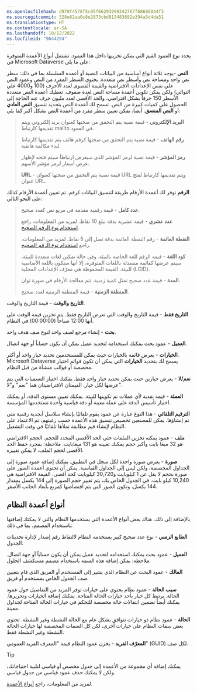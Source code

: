 ```yaml
---
ms.openlocfilehash: d970f4578f5c05f66293999342767f68686044f3
ms.sourcegitcommit: 328e62aa0c8e2873cbd813483692e394a5d4da51
ms.translationtype: HT
ms.contentlocale: ar-SA
ms.lasthandoff: 10/12/2022
ms.locfileid: "9644294"
---
```

يحدد نوع العمود القيم التي يمكن تخزينها داخل هذا العمود. تشتمل أنواع الأعمدة المتوفرة في Microsoft Dataverse على ما يلي:

 **النص** -يوجد ثلاثة أنواع أساسية من البيانات النصية أو أعمده السلسلة بما في ذلك: سطر نص واحد ومساحة نص وأسطر نص متعددة. يحتوي السطر المفرد من النص وعمود النص علي نفس الإعدادات الافتراضية والقيمة القصوى لعدد الأحرف (100 و4000 علي التوالي) ولكن يمكن تكوين أعمدة مساحة النص لعدة صفوف. تعطيك أعمدة النص متعددة الأسطر 150 حرفاً بشكل افتراضي، والحد الأقصى لعدد مليون حرف عند الحاجة إلى الحصول علي كميات كبيرة من النص. تسمح لك أعمدة النص بتحديد تنسيق **النص العادي** أو **النص المنسق**. أيضا، يمكن تعيين سطر مفرد من أعمدة النص بشكل أكبر كما يلي:

 > **البريد الإلكتروني** - قيمة نصية يتم التحقق من صحتها كعنوان بريد إلكتروني ويتم تقديمها كارتباط mailto في العمود.
>
 > **رقم الهاتف** - قيمة نصية يتم التحقق من صحتها كرقم هاتف يتم تقديمها كارتباط لبدء مكالمة هاتفية.
>
 > **رمز المؤشر** - قيمة نصية لرمز المؤشر الذي سيعرض ارتباطاً سيتم فتحه لإظهار عرض أسعار لرمز مؤشر الأسهم.
>
 > **URL** - قيمة نصية يتم التحقق من صحتها كعنوان URL ويتم تقديمها كارتباط لفتح عنوان URL.

**الرقم** توفر لك أعمدة الأرقام طريقة لتنسيق البيانات كرقم. تم تعيين أعمدة الأرقام كذلك على النحو التالي:

> **عدد كامل** - قيمة رقمية مقدمة في مربع نص كعدد صحيح.
>
> **عدد عشري** - قيمة عشرية بدقة تبلغ 10 نقاط. لمزيد من المعلومات، راجع [استخدام نوع الرقم الصحيح](/powerapps/maker/common-data-service/types-of-fields?azure-portal=true#using-the-right-type-of-number).
>
 > **النقطة العائمة** - رقم النقطة العائمة بدقة تصل إلى 5 نقاط. لمزيد من المعلومات، راجع [استخدام نوع الرقم الصحيح](/powerapps/maker/common-data-service/types-of-fields?azure-portal=true#using-the-right-type-of-number).
>
 > **كود اللغة** - قيمه الرقم للغة الخاصة بالبيئة. وفي حالة تمكين لغات متعددة للبيئة، سيتم عرضها كقائمة منسدلة باللغات المتوفرة، إلا أنها ستكون باللغة الأساسية للبيئة. القيمة المحفوظة هي معرّف الإعدادات المحلية (LCID).
>
 > **المدة** - قيمة عدد صحيح تمثل كمية زمنية. تتم معالجة الأرقام في صورة ثوان.
>
> **المنطقة الزمنية** - قيمة المنطقة الزمنية لعدد صحيح.

**التاريخ والوقت** - قيمة التاريخ والوقت.

**التاريخ فقط** - قيمة التاريخ والوقت التي تعرض التاريخ فقط. يتم تخزين قيمة الوقت على أنها 12:00 صباحاً (00:00:00) في النظام.

**بحث** - إنشاء مرجع لصف واحد لنوع صف هدف واحد.

**العميل** - عمود بحث يمكنك استخدامه لتحديد عميل يمكن أن يكون حساباً أو جهة اتصال.

**الخيارات** - يعرض قائمة بالخيارات حيث يمكن للمستخدمين تحديد خيار واحد أو أكثر. Microsoft Dataverse يسمح لك بتحديد **الخيارات** التي يمكن أن تكون قوائم اختيار مخصصة أو قوالب منشأة من قبل النظام.

**نعم/لا** - يعرض خيارين حيث يمكن تحديد خيار واحد فقط.
يمكنك اختيار التسميات التي يتم عرضها لكل خيار. القيمتان الافتراضيتان هما "نعم" و"لا".

**العملة** - قيمة نقدية لأي عملات تم تكوينها للبيئة. يمكنك تعيين مستوى الدقة، أو يمكنك اختيار تأسيس الدقة على عملة معينة أو دقة قياسية واحدة تستخدمها المؤسسة.

**‏‫الترقيم التلقائي‬** - هذا النوع عبارة عن عمود يقوم تلقائيًا بإنشاء سلاسل أبجدية رقمية متى تم إنشاؤها. يمكن للمصنعين تخصيص تنسيق هذه الأعمدة حسب رغبتهم، ثم الاعتماد على النظام لإنشاء قيم مطابقة تملأها تلقائيًا في وقت التشغيل.

**ملف** - عمود يمكنه تخزين الملفات حتى الحد الأقصى المحدد للحجم. الحجم الافتراضي هو 32 ميغا بايت وأكبر حجم يمكنك تعيينه هو 131 ميغابايت. ملاحظة: بمجرد حفظ الحد الأقصى لحجم الملف، لا يمكن تغييره.

**صورة** - يعرض صورة واحدة لكل سجل في التطبيق. يمكنك إضافة عمود صورة إلى الجداول المخصصة، ولكن ليس إلى الجداول القياسية.
يمكن أن تحتوي أعمدة الصور على صورة بحجم لا يقل عن 1 كيلوبايت و30,720 كيلوبايت كحد أقصى. القيمة الافتراضية هي 10,240 كيلو بايت. في الجدول الخاص بك، يتم تغيير حجم الصورة إلى 144 بكسل بمقدار 144 بكسل، وتكون الصور التي يتم اقتصاصها كمربع بأبعاد الجانب الأصغر.

## <a name="system-column-types"></a>أنواع أعمدة النظام

بالإضافة إلى ذلك، هناك بعض أنواع الأعمدة التي يستخدمها النظام والتي لا يمكنك إضافتها باستخدام المصمم، بما في ذلك:

**الطابع الزمني** - نوع عدد صحيح كبير يستخدمه النظام لالتقاط رقم إصدار لإدارة تحديثات الجدول.

**العميل** - عمود بحث يمكنك استخدامه لتحديد عميل يمكن أن يكون حساباً أو جهة اتصال.
ملاحظة: يمكن إضافة هذه السمة باستخدام مصمم مستكشف الحلول.

**المالك** - عمود البحث عن النظام الذي يشير إلى المستخدم أو الفريق الذي قام بتعيين صف الجدول الخاص بمستخدم أو فريق.

**سبب الحالة** - عمود نظام يحتوي على خيارات توفر المزيد من التفاصيل حول عمود الحالة. يرتبط كل خيار بأحد خيارات الحالة المتاحة. يمكنك إضافة الخيارات وتحريرها. يمكنك أيضاً تضمين انتقالات حالة مخصصة للتحكم في خيارات الحالة المتاحة لجداول معينة.

 **الحالة** - عمود نظام ذو خيارات تتوافق بشكل عام مع الحالة النشطة وغير النشطة. تحتوي بعض سمات النظام على خيارات أخرى، لكن كل السمات المخصصة لها خيارات الحالة النشطة وغير النشطة فقط.

 **المعرّف الفريد** - يخزن عمود النظام قيمة "المعرف الفريد العمومي" (GUID) لكل صف.

> [!TIP]
> يمكنك إضافة أي مجموعة من الأعمدة إلى جدول مخصص أو قياسي لتلبية احتياجاتك، ولكن لا يمكنك حذف عمود قياسي من جدول قياسي.

لمزيد من المعلومات، راجع [أنواع الأعمدة](/power-apps/maker/data-platform/types-of-fields/?azure-portal=true).
